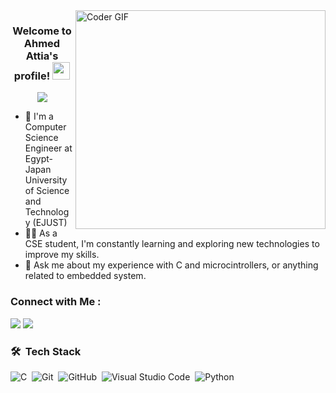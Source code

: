 
<img align="right" src="https://media.giphy.com/media/SWoSkN6DxTszqIKEqv/giphy.gif" alt="Coder GIF" width="400" height="350">

<h3 align="center">
  Welcome to Ahmed Attia's profile!
  <img src="https://media.giphy.com/media/hvRJCLFzcasrR4ia7z/giphy.gif" width="28">
</h3>

<!-- Typing SVG by DenverCoder1 - https://github.com/DenverCoder1/readme-typing-svg -->
<p align="center">
  <a href="https://github.com/DenverCoder1/readme-typing-svg"><img src="https://readme-typing-svg.herokuapp.com/?lines=Embedded%20system%20student;Always%20learning%20new%20things&font=Fira%20Code&center=true&width=440&height=45&color=f75c7e&vCenter=true&size=22"></a>
</p> 

- 🏢 I'm a Computer Science Engineer at Egypt-Japan University of Science and Technology (EJUST)
- 👨‍💻 As a CSE student, I'm constantly learning and exploring new technologies to improve my skills.
- 💬 Ask me about my experience with C and microcintrollers, or anything related to embedded system.


### Connect with Me :

<a href="https://www.linkedin.com/in/ahmed-atia-94273a221/" target="_blank"><img src="https://img.shields.io/badge/-Ahmed%20Attia-0077B5?style=for-the-badge&logo=Linkedin&logoColor=white"/></a>
<a href="https://t.me/Ahmed_Attia_Aboelnaga" target="_blank"><img src="https://img.shields.io/badge/-Ahmed%20Attia-0077B5?style=for-the-badge&logo=Telegram&logoColor=white"/></a>
### 🛠 &nbsp;Tech Stack
![C](https://img.shields.io/badge/-C-05122A?style=flat&logo=c)&nbsp;
![Git](https://img.shields.io/badge/-Git-05122A?style=flat&logo=git)&nbsp;
![GitHub](https://img.shields.io/badge/-GitHub-05122A?style=flat&logo=github)&nbsp;
![Visual Studio Code](https://img.shields.io/badge/-Visual%20Studio%20Code-05122A?style=flat&logo=visual-studio-code&logoColor=007ACC)&nbsp;
![Python](https://img.shields.io/badge/-Python%20-05122A?style=flat&logo=python)&nbsp;

